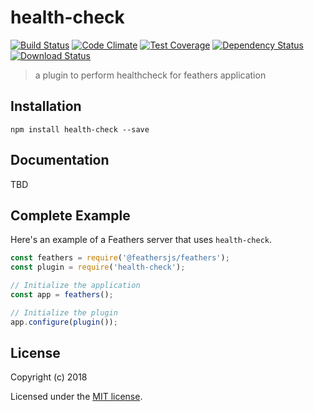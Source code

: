 # health-check

[![Build Status](https://travis-ci.org/https://github.com/axnux/health-check.png?branch=master)](https://travis-ci.org/https://github.com/axnux/health-check)
[![Code Climate](https://codeclimate.com/github/https://github.com/axnux/health-check/badges/gpa.svg)](https://codeclimate.com/github/https://github.com/axnux/health-check)
[![Test Coverage](https://codeclimate.com/github/https://github.com/axnux/health-check/badges/coverage.svg)](https://codeclimate.com/github/https://github.com/axnux/health-check/coverage)
[![Dependency Status](https://img.shields.io/david/https://github.com/axnux/health-check.svg?style=flat-square)](https://david-dm.org/https://github.com/axnux/health-check)
[![Download Status](https://img.shields.io/npm/dm/health-check.svg?style=flat-square)](https://www.npmjs.com/package/health-check)

> a plugin to perform healthcheck for feathers application

## Installation

```
npm install health-check --save
```

## Documentation

TBD

## Complete Example

Here's an example of a Feathers server that uses `health-check`. 

```js
const feathers = require('@feathersjs/feathers');
const plugin = require('health-check');

// Initialize the application
const app = feathers();

// Initialize the plugin
app.configure(plugin());
```

## License

Copyright (c) 2018

Licensed under the [MIT license](LICENSE).
